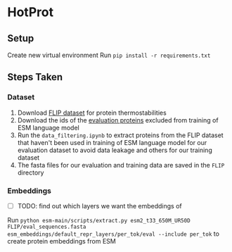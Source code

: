 # HotProt

## Setup

Create new virtual environment
Run `pip install -r requirements.txt`

## Steps Taken

### Dataset

1. Download [FLIP dataset](https://benchmark.protein.properties/landscapes) for protein thermostabilities
2. Download the ids of the [evaluation proteins](https://dl.fbaipublicfiles.com/fair-esm/pretraining-data/uniref201803_ur50_valid_headers.txt.gz) excluded from training of ESM language model
3. Run the `data_filtering.ipynb` to extract proteins from the FLIP dataset that haven't been used in training of ESM language model for our evaluation dataset to avoid data leakage and others for our training dataset
4. The fasta files for our evaluation and training data are saved in the `FLIP` directory

### Embeddings

- [ ] TODO: find out which layers we want the embeddings of

Run `python esm-main/scripts/extract.py esm2_t33_650M_UR50D FLIP/eval_sequences.fasta esm_embeddings/default_repr_layers/per_tok/eval --include per_tok` to create protein embeddings from ESM
